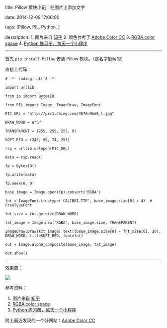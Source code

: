 title: Pillow 模块小记：在图片上添加文字

date: 2014-12-09 17:00:00

tags: [Pillow, PIL, Python, ]

description: 1. 图片来自 [知乎](http://zhuanlan.zhihu.com/zhihu-product) 2. 颜色参考了 [Adobe Color CC](https://color.adobe.com/zh/explore/most-popular/?time=all) 3. [RGBA color space](http://en.wikipedia.org/wiki/RGBA_color_space) 4. [Python 练习册，每天一个小程序](https://github.com/Show-Me-the-Code/show-me-the-code)

---
首先 `pip install Pillow` 安装 Pillow 模块。（这名字挺萌的）

直接上代码：
    
    
    # -*- coding: utf-8 -*-
    
    import urllib
    
    from io import BytesIO
    
    from PIL import Image, ImageDraw, ImageFont
    
    PIC_URL = "http://pic1.zhimg.com/3676e9bd6_l.jpg"
    
    DRAW_WORD = u"①"
    
    TRANSPARENT = (255, 255, 255, 0)
    
    SOFT_RED = (243, 90, 74, 255)
    
    rsp = urllib.urlopen(PIC_URL)
    
    data = rsp.read()
    
    fp = BytesIO()
    
    fp.write(data)
    
    fp.seek(0, 0)
    
    base_image = Image.open(fp).convert('RGBA')
    
    fnt = ImageFont.truetype('CALIBRI.TTF', base_image.size[0] / 4)  # FreeTypeFont
    
    fnt_size = fnt.getsize(DRAW_WORD)
    
    txt_image = Image.new('RGBA', base_image.size, TRANSPARENT)
    
    ImageDraw.Draw(txt_image).text((base_image.size[0] - fnt_size[0], 10), DRAW_WORD, fill=SOFT_RED, font=fnt)
    
    out = Image.alpha_composite(base_image, txt_image)
    
    out.show()  
  
---  
  
效果图：

![](http://endless.qiniudn.com/blogpillow.bmp)

参考资料：

  1. 图片来自 [知乎](http://zhuanlan.zhihu.com/zhihu-product)
  2. [RGBA color space](http://en.wikipedia.org/wiki/RGBA_color_space)
  3. [Python 练习册，每天一个小程序](https://github.com/Show-Me-the-Code/show-me-the-code)

附上最近发现的一个好网站：[Adobe Color CC](https://color.adobe.com/zh/explore/most-popular/?time=all)
